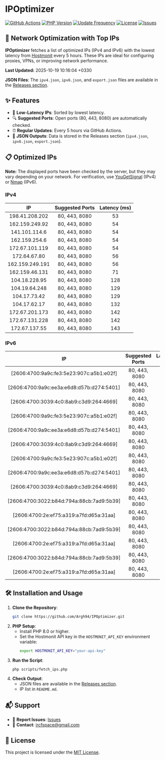# IPOptimizer

[![GitHub Actions](https://github.com/Argh94/IPOptimizer/workflows/IPOptimizer/badge.svg)](https://github.com/Argh94/IPOptimizer/actions)
[![PHP Version](https://img.shields.io/badge/PHP-8.0-blue)](https://www.php.net)
[![Update Frequency](https://img.shields.io/badge/Updates-Every%205%20Hours-green)](https://github.com/Argh94/IPOptimizer)
[![License](https://img.shields.io/badge/License-MIT-yellow)](https://opensource.org/licenses/MIT)
[![Issues](https://img.shields.io/github/issues/Argh94/IPOptimizer)](https://github.com/Argh94/IPOptimizer/issues)

## 🚀 Network Optimization with Top IPs

**IPOptimizer** fetches a list of optimized IPs (IPv4 and IPv6) with the lowest latency from [Hostmonit](https://hostmonit.com/) every 5 hours. These IPs are ideal for configuring proxies, VPNs, or improving network performance.

**Last Updated:** 2025-10-19 10:16:04 +0330

**JSON Files**: The `ipv4.json`, `ipv6.json`, and `export.json` files are available in the [Releases section](https://github.com/Argh94/IPOptimizer/releases).

## ✨ Features
- 📡 **Low-Latency IPs**: Sorted by lowest latency.
- 🔍 **Suggested Ports**: Open ports (80, 443, 8080) are automatically checked.
- ⏰ **Regular Updates**: Every 5 hours via GitHub Actions.
- 📄 **JSON Outputs**: Data is stored in the Releases section (`ipv4.json`, `ipv6.json`, `export.json`).

## 📋 Optimized IPs

**Note:** The displayed ports have been checked by the server, but they may vary depending on your network. For verification, use [YouGetSignal](https://www.yougetsignal.com/tools/open-ports/) (IPv4) or [Nmap](https://nmap.org/) (IPv6).

### IPv4
| IP | Suggested Ports | Latency (ms) |
|:---:|:---------------:|:------------:|
| 198.41.208.202 | 80, 443, 8080 | 53 |
| 162.159.249.92 | 80, 443, 8080 | 54 |
| 141.101.114.6 | 80, 443, 8080 | 54 |
| 162.159.254.6 | 80, 443, 8080 | 54 |
| 172.67.101.119 | 80, 443, 8080 | 54 |
| 172.64.67.80 | 80, 443, 8080 | 56 |
| 162.159.249.191 | 80, 443, 8080 | 56 |
| 162.159.46.131 | 80, 443, 8080 | 71 |
| 104.18.228.95 | 80, 443, 8080 | 128 |
| 104.19.64.248 | 80, 443, 8080 | 129 |
| 104.17.73.42 | 80, 443, 8080 | 129 |
| 104.17.62.17 | 80, 443, 8080 | 132 |
| 172.67.201.173 | 80, 443, 8080 | 142 |
| 172.67.131.228 | 80, 443, 8080 | 142 |
| 172.67.137.55 | 80, 443, 8080 | 143 |

### IPv6
| IP | Suggested Ports | Latency (ms) |
|:---:|:---------------:|:------------:|
| [2606:4700:9a9c:fe3:5e23:907c:a5b1:e02f] | 80, 443, 8080 | 3 |
| [2606:4700:9a9c:ee3a:e6d8:d57b:d274:5401] | 80, 443, 8080 | 3 |
| [2606:4700:3039:4c0:8ab9:c3d9:264:4669] | 80, 443, 8080 | 3 |
| [2606:4700:9a9c:fe3:5e23:907c:a5b1:e02f] | 80, 443, 8080 | 3 |
| [2606:4700:9a9c:ee3a:e6d8:d57b:d274:5401] | 80, 443, 8080 | 3 |
| [2606:4700:3039:4c0:8ab9:c3d9:264:4669] | 80, 443, 8080 | 3 |
| [2606:4700:9a9c:fe3:5e23:907c:a5b1:e02f] | 80, 443, 8080 | 3 |
| [2606:4700:9a9c:ee3a:e6d8:d57b:d274:5401] | 80, 443, 8080 | 3 |
| [2606:4700:3039:4c0:8ab9:c3d9:264:4669] | 80, 443, 8080 | 3 |
| [2606:4700:3022:b84d:794a:88cb:7ad9:5b39] | 80, 443, 8080 | 4 |
| [2606:4700:2e:ef75:a319:a7fd:d65a:31aa] | 80, 443, 8080 | 4 |
| [2606:4700:3022:b84d:794a:88cb:7ad9:5b39] | 80, 443, 8080 | 4 |
| [2606:4700:2e:ef75:a319:a7fd:d65a:31aa] | 80, 443, 8080 | 4 |
| [2606:4700:3022:b84d:794a:88cb:7ad9:5b39] | 80, 443, 8080 | 4 |
| [2606:4700:2e:ef75:a319:a7fd:d65a:31aa] | 80, 443, 8080 | 4 |

## 🛠️ Installation and Usage
1. **Clone the Repository**:
   ```bash
   git clone https://github.com/Argh94/IPOptimizer.git
   ```
2. **PHP Setup**:
   - Install PHP 8.0 or higher.
   - Set the Hostmonit API key in the `HOSTMONIT_API_KEY` environment variable:
     ```bash
     export HOSTMONIT_API_KEY="your-api-key"
     ```
3. **Run the Script**:
   ```bash
   php scripts/fetch_ips.php
   ```
4. **Check Output**:
   - JSON files are available in the [Releases section](https://github.com/Argh94/IPOptimizer/releases).
   - IP list in `README.md`.

## 📬 Support
- 🐛 **Report Issues**: [Issues](https://github.com/Argh94/IPOptimizer/issues)
- 📧 **Contact**: [ircfspace@gmail.com](mailto:ircfspace@gmail.com)

## 📄 License
This project is licensed under the [MIT License](https://github.com/Argh94/HandWave/blob/main/LICENCE).
